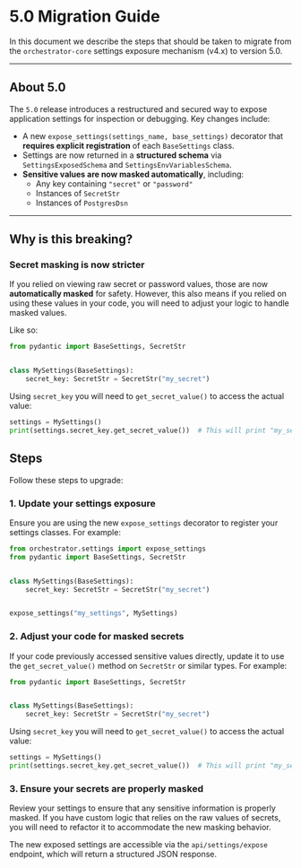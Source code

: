 # 5.0 Migration Guide

In this document we describe the steps that should be taken to migrate from the `orchestrator-core` settings exposure
mechanism (v4.x) to version 5.0.

---

## About 5.0

The `5.0` release introduces a restructured and secured way to expose application settings for inspection or debugging.
Key changes include:

- A new `expose_settings(settings_name, base_settings)` decorator that **requires explicit registration** of each
  `BaseSettings` class.
- Settings are now returned in a **structured schema** via `SettingsExposedSchema` and `SettingsEnvVariablesSchema`.
- **Sensitive values are now masked automatically**, including:
    - Any key containing `"secret"` or `"password"`
    - Instances of `SecretStr`
    - Instances of `PostgresDsn`

---

## Why is this breaking?

### Secret masking is now stricter

If you relied on viewing raw secret or password values, those are now **automatically masked** for safety.
However, this also means if you relied on using these values in your code, you will need to adjust your logic to handle
masked values.

Like so:

```python
from pydantic import BaseSettings, SecretStr


class MySettings(BaseSettings):
    secret_key: SecretStr = SecretStr("my_secret")
```

Using `secret_key` you will need to `get_secret_value()` to access the actual value:

```python
settings = MySettings()
print(settings.secret_key.get_secret_value())  # This will print "my_secret"
``` 

## Steps

Follow these steps to upgrade:

### 1. Update your settings exposure

Ensure you are using the new `expose_settings` decorator to register your settings classes. For example:

```python
from orchestrator.settings import expose_settings
from pydantic import BaseSettings, SecretStr


class MySettings(BaseSettings):
    secret_key: SecretStr = SecretStr("my_secret")


expose_settings("my_settings", MySettings)
```

### 2. Adjust your code for masked secrets

If your code previously accessed sensitive values directly, update it to use the `get_secret_value()`
method on `SecretStr` or similar types. For example:

```python
from pydantic import BaseSettings, SecretStr


class MySettings(BaseSettings):
    secret_key: SecretStr = SecretStr("my_secret")
```

Using `secret_key` you will need to `get_secret_value()` to access the actual value:

```python
settings = MySettings()
print(settings.secret_key.get_secret_value())  # This will print "my_secret"
``` 

### 3. Ensure your secrets are properly masked

Review your settings to ensure that any sensitive information is properly masked. If you have custom logic that relies
on the raw values of secrets, you will need to refactor it to accommodate the new masking behavior.

The new exposed settings are accessible via the `api/settings/expose` endpoint, which will return a structured JSON
response.
